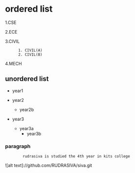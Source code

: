 # ordered list
 1.CSE
 
 2.ECE
 
 3.CIVIL
  
          1. CIVIL(A)
          2. CIVIL(B)
   
4.MECH
    
    
 ## unordered list
 
 - year1
 - year2
   - year2b
         
    
 - year3
   - year3a
     - year3b
          
### paragraph 
    
             
            rudrasiva is studied the 4th year in kits college 


![alt text]://github.com/RUDRASIVA/siva.git
     
            
            
        
   
